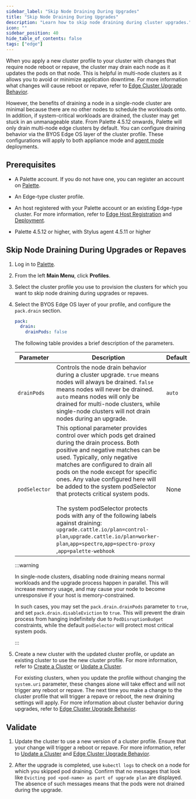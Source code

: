 ```yaml
---
sidebar_label: "Skip Node Draining During Upgrades"
title: "Skip Node Draining During Upgrades"
description: "Learn how to skip node draining during cluster upgrades."
icon: ""
sidebar_position: 40
hide_table_of_contents: false
tags: ["edge"]
---
```


When you apply a new cluster profile to your cluster with changes that require node reboot or repave, the cluster may
drain each node as it updates the pods on that node. This is helpful in multi-node clusters as it allows you to avoid or
minimize application downtime. For more information what changes will cause reboot or repave, refer to
[Edge Cluster Upgrade Behavior](../cluster-management/upgrade-behavior.md).

However, the benefits of draining a node in a single-node cluster are minimal because there are no other nodes to
schedule the workloads onto. In addition, if system-critical workloads are drained, the cluster may get stuck in an
unmanageable state. From Palette 4.5.12 onwards, Palette will only drain multi-node edge clusters by default. You can configure draining behavior via the BYOS Edge OS layer of the cluster profile. These configurations
will apply to both appliance mode and [agent mode](../../../deployment-modes/agent-mode/agent-mode.md) deployments.

## Prerequisites

- A Palette account. If you do not have one, you can register an account on [Palette](https://console.spectrocloud.com).

- An Edge-type cluster profile.

- An host registered with your Palette account or an existing Edge-type cluster. For more information, refer to
  [Edge Host Registration](../site-deployment/site-installation/edge-host-registration.md) and
  [Deployment](../site-deployment/site-deployment.md).

- Palette 4.5.12 or higher, with Stylus agent 4.5.11 or higher

## Skip Node Draining During Upgrades or Repaves

1. Log in to [Palette](https://console.spectrocloud.com).

2. From the left **Main Menu**, click **Profiles**.

3. Select the cluster profile you use to provision the clusters for which you want to skip node draining during
   upgrades or repaves.

4. Select the BYOS Edge OS layer of your profile, and configure the `pack.drain` section.

   ```yaml {2,3}
   pack:
     drain:
       drainPods: false
   ```

   The following table provides a brief description of the parameters.

   | Parameter     | Description                                                                                                                                                                                                                                                                                                                                                                                            | Default |
   | ------------- | ------------------------------------------------------------------------------------------------------------------------------------------------------------------------------------------------------------------------------------------------------------------------------------------------------------------------------------------------------------------------------------------------------ | ------- |
   | `drainPods`   | Controls the node drain behavior during a cluster upgrade. `true` means nodes will always be drained. `false` means nodes will never be drained. `auto` means nodes will only be drained for multi-node clusters, while single-node clusters will not drain nodes during an upgrade.                                                                                                                            | `auto`  |
   | `podSelector` | This optional parameter provides control over which pods get drained during the drain process. Both positive and negative matches can be used. Typically, only negative matches are configured to drain all pods on the node except for specific ones. Any value configured here will be added to the system podSelector that protects critical system pods. <br /> <br /> The system podSelector protects pods with any of the following labels against draining: `upgrade.cattle.io/plan=control-plan`,`upgrade.cattle.io/plan=worker-plan`,`app=spectro`,`app=spectro-proxy` ,`app=palette-webhook` | None    |

   :::warning

   In single-node clusters, disabling node draining means normal workloads and the upgrade process happen in parallel.
   This will increase memory usage, and may cause your node to become unresponsive if your host is memory-constrained.

   In such cases, you may set the `pack.drain.drainPods` parameter to `true`, and set `pack.drain.disableEviction` to `true`. This
   will prevent the drain process from hanging indefinitely due to `PodDisruptionBudget` constraints, while the default
   `podSelector` will protect most critical system pods.

   :::

5. Create a new cluster with the updated cluster profile, or update an existing cluster to use the new cluster profile.
   For more information, refer to [Create a Cluster](../site-deployment/cluster-deployment.md) or
   [Update a Cluster](../../cluster-management/cluster-updates.md).

   For existing clusters, when you update the profile without changing the `system.uri` parameter, these changes alone
   will take effect and will not trigger any reboot or repave. The next time you make a change to the cluster profile
   that will trigger a repave or reboot, the new draining settings will apply. For more information about cluster
   behavior during upgrades, refer to [Edge Cluster Upgrade Behavior](../cluster-management/upgrade-behavior.md).

## Validate

1. Update the cluster to use a new version of a cluster profile. Ensure that your change will trigger a reboot or
   repave. For more information, refer to [Update a Cluster](../../cluster-management/cluster-updates.md) and
   [Edge Cluster Upgrade Behavior](../cluster-management/upgrade-behavior.md).

2. After the upgrade is completed, use `kubectl logs` to check on a node for which you skipped pod draining. Confirm
   that no messages that look like `Evicting pod <pod-name> as part of upgrade plan` are displayed. The absence of
   such messages means that the pods were not drained during the upgrade.
